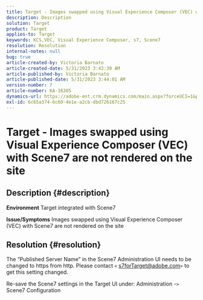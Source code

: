 ```yaml
---
title: Target - Images swapped using Visual Experience Composer (VEC) with Scene7 are not rendered on the site
description: Description
solution: Target
product: Target
applies-to: Target
keywords: KCS,VEC, Visual Experience Composer, s7, Scene7
resolution: Resolution
internal-notes: null
bug: true
article-created-by: Victoria Barnato
article-created-date: 5/31/2023 3:43:39 AM
article-published-by: Victoria Barnato
article-published-date: 5/31/2023 3:44:01 AM
version-number: 7
article-number: KA-16305
dynamics-url: https://adobe-ent.crm.dynamics.com/main.aspx?forceUCI=1&pagetype=entityrecord&etn=knowledgearticle&id=717b5d51-65ff-ed11-8f6e-6045bd006149
exl-id: 6c65a374-6c60-4e1e-a2cb-dbd726167c25
---
```

# Target - Images swapped using Visual Experience Composer (VEC) with Scene7 are not rendered on the site

## Description {#description}

<b>Environment</b>
Target integrated with Scene7

<b>Issue/Symptoms</b>
Images swapped using Visual Experience Composer (VEC) with Scene7 are not rendered on the site


## Resolution {#resolution}


The “Published Server Name” in the Scene7 Administration UI needs to be changed to https from http. Please contact `<` [s7forTarget@adobe.com](mailto:s7forTarget@adobe.com)`>`  to get this setting changed.

Re-save the Scene7 settings in the Target UI under: Administration -`>`  Scene7 Configuration

